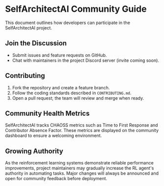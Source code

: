 # SelfArchitectAI Community Guide

This document outlines how developers can participate in the SelfArchitectAI project.

## Join the Discussion

- Submit issues and feature requests on GitHub.
- Chat with maintainers in the project Discord server (invite coming soon).

## Contributing

1. Fork the repository and create a feature branch.
2. Follow the coding standards described in `CONTRIBUTING.md`.
3. Open a pull request; the team will review and merge when ready.

## Community Health Metrics

SelfArchitectAI tracks CHAOSS metrics such as Time to First Response and Contributor Absence Factor. These metrics are displayed on the community dashboard to ensure a welcoming environment.

## Growing Authority

As the reinforcement learning systems demonstrate reliable performance improvements, project maintainers may gradually increase the RL agent's authority in automating tasks. Major changes will always be announced and open for community feedback before deployment.
